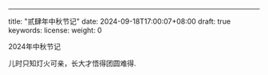 ---
title: "贰肆年中秋节记"
date: 2024-09-18T17:00:07+08:00
draft: true
keywords:
license:
weight: 0


<!--more-->
2024年中秋节记

儿时只知灯火可亲，长大才悟得团圆难得.

